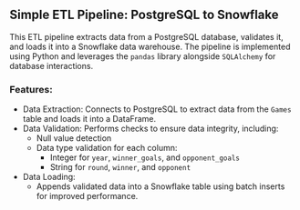 ## Simple ETL Pipeline: PostgreSQL to Snowflake

This ETL pipeline extracts data from a PostgreSQL database, validates it, and loads it into a Snowflake data warehouse. The pipeline is implemented using Python and leverages the `pandas` library alongside `SQLAlchemy` for database interactions.

### Features:

- Data Extraction:
  Connects to PostgreSQL to extract data from the `Games` table and loads it into a DataFrame.
- Data Validation:
  Performs checks to ensure data integrity, including:
    - Null value detection
    - Data type validation for each column:
      - Integer for `year`, `winner_goals`, and `opponent_goals`
      - String for `round`, `winner`, and `opponent`
- Data Loading:
  - Appends validated data into a Snowflake table using batch inserts for improved performance.

